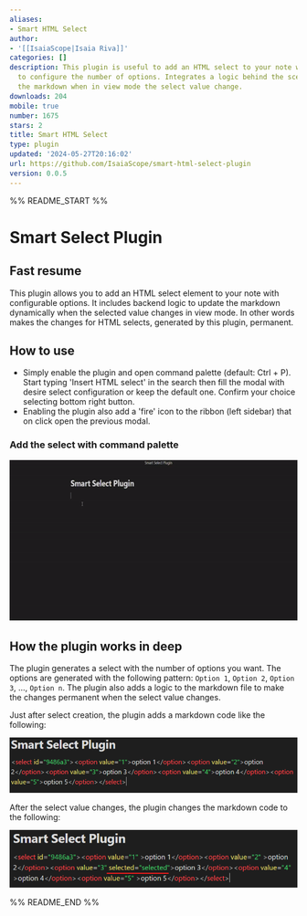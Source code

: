 ```yaml
---
aliases:
- Smart HTML Select
author:
- '[[IsaiaScope|Isaia Riva]]'
categories: []
description: This plugin is useful to add an HTML select to your note with the possibility
  to configure the number of options. Integrates a logic behind the scene to change
  the markdown when in view mode the select value change.
downloads: 204
mobile: true
number: 1675
stars: 2
title: Smart HTML Select
type: plugin
updated: '2024-05-27T20:16:02'
url: https://github.com/IsaiaScope/smart-html-select-plugin
version: 0.0.5
---
```


%% README_START %%

# Smart Select Plugin

## Fast resume

This plugin allows you to add an HTML select element to your note with configurable options. It includes backend logic to update the markdown dynamically when the selected value changes in view mode.
In other words makes the changes for HTML selects, generated by this plugin, permanent.

## How to use

-   Simply enable the plugin and open command palette (default: Ctrl + P). Start typing 'Insert HTML select' in the search then fill the modal with desire select configuration or keep the default one. Confirm your choice selecting bottom right button.
-   Enabling the plugin also add a 'fire' icon to the ribbon (left sidebar) that on click open the previous modal.

### Add the select with command palette

<p align="center">
  <img  src="https://raw.githubusercontent.com/IsaiaScope/smart-html-select-plugin/dev/doc/video-example-html-select-plugin.gif">
</p>

## How the plugin works in deep

The plugin generates a select with the number of options you want. The options are generated with the following pattern: `Option 1`, `Option 2`, `Option 3`, ..., `Option n`. The plugin also adds a logic to the markdown file to make the changes permanent when the select value changes.

Just after select creation, the plugin adds a markdown code like the following:

<p align="center">
  <img  src="https://raw.githubusercontent.com/IsaiaScope/smart-html-select-plugin/dev/doc/before.png">
</p>

After the select value changes, the plugin changes the markdown code to the following:

<p align="center">
  <img  src="https://raw.githubusercontent.com/IsaiaScope/smart-html-select-plugin/dev/doc/after.png">
</p>


%% README_END %%
